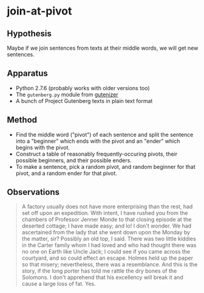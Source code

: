 join-at-pivot
=============

Hypothesis
----------

Maybe if we join sentences from texts at their middle words, we will get
new sentences.

Apparatus
---------

*   Python 2.7.6 (probably works with older versions too)
*   The `gutenberg.py` module from [gutenizer](https://github.com/okfn/gutenizer/)
*   A bunch of Project Gutenberg texts in plain text format

Method
------

*   Find the middle word ("pivot") of each sentence and split the sentence
    into a "beginner" which ends with the pivot and an "ender" which begins
    with the pivot.
*   Construct a table of reasonably frequently-occuring pivots, their
    possible beginners, and their possible enders.
*   To make a sentence, pick a random pivot, and random beginner for that
    pivot, and a random ender for that pivot.

Observations
------------

> A factory usually does not have more enterprising than the rest, had set
> off upon an expedition. With intent, I have rushed you from the chambers
> of Professor Jenner Monde to that closing episode at the deserted cottage;
> I have made easy; and lo! I don't wonder. We had ascertained from the lady
> that she went down upon the Monday by the matter, sir? Possibly an old top,
> I said. There was two little kiddies in the Carter family whom I had loved
> and who had thought there was no one on Earth like Uncle Jack; I could see
> if you came across the courtyard, and so could effect an escape. Holmes
> held up the paper so that misery; nevertheless, there was a resemblance.
> And this is the story, if the long porter has told me rattle the dry bones
> of the Solomons. I don't apprehend that his excellency will break it and
> cause a large loss of fat. Yes.
